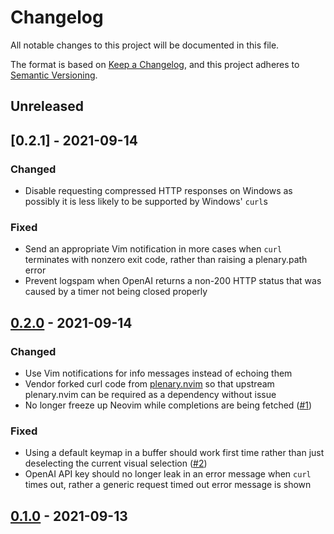 # Changelog
All notable changes to this project will be documented in this file.

The format is based on [Keep a Changelog](https://keepachangelog.com/en/1.0.0/),
and this project adheres to [Semantic Versioning](https://semver.org/spec/v2.0.0.html).

## Unreleased

## [0.2.1] - 2021-09-14

### Changed
* Disable requesting compressed HTTP responses on Windows as possibly it is less likely to be supported by Windows' `curl`s

### Fixed
* Send an appropriate Vim notification in more cases when `curl` terminates with nonzero exit code, rather than raising a plenary.path error
* Prevent logspam when OpenAI returns a non-200 HTTP status that was caused by a timer not being closed properly

## [0.2.0] - 2021-09-14

### Changed
* Use Vim notifications for info messages instead of echoing them
* Vendor forked curl code from [plenary.nvim](https://github.com/nvim-lua/plenary.nvim) so that upstream plenary.nvim can be required as a dependency without issue
* No longer freeze up Neovim while completions are being fetched ([#1](https://github.com/jameshiew/nvim-magic/issues/1))

### Fixed
* Using a default keymap in a buffer should work first time rather than just deselecting the current visual selection ([#2](https://github.com/jameshiew/nvim-magic/issues/2))
* OpenAI API key should no longer leak in an error message when `curl` times out, rather a generic request timed out error message is shown

## [0.1.0] - 2021-09-13

[0.2.0]: https://github.com/jameshiew/nvim-magic/compare/v0.1.0...v0.2.0
[0.1.0]: https://github.com/jameshiew/nvim-magic/releases/tag/v0.1.0
